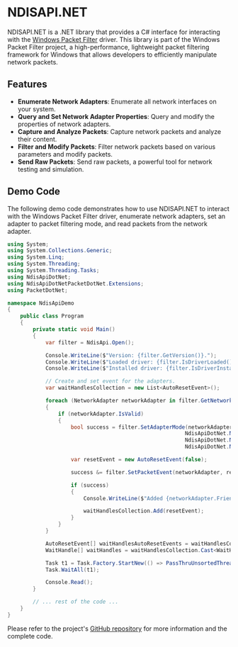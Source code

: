 # NDISAPI.NET

NDISAPI.NET is a .NET library that provides a C# interface for interacting with the [Windows Packet Filter](https://www.ntkernel.com/windows-packet-filter/) driver. This library is part of the Windows Packet Filter project, a high-performance, lightweight packet filtering framework for Windows that allows developers to efficiently manipulate network packets.

## Features

- **Enumerate Network Adapters**: Enumerate all network interfaces on your system.
- **Query and Set Network Adapter Properties**: Query and modify the properties of network adapters.
- **Capture and Analyze Packets**: Capture network packets and analyze their content.
- **Filter and Modify Packets**: Filter network packets based on various parameters and modify packets.
- **Send Raw Packets**: Send raw packets, a powerful tool for network testing and simulation.

## Demo Code

The following demo code demonstrates how to use NDISAPI.NET to interact with the Windows Packet Filter driver, enumerate network adapters, set an adapter to packet filtering mode, and read packets from the network adapter.

```csharp
using System;
using System.Collections.Generic;
using System.Linq;
using System.Threading;
using System.Threading.Tasks;
using NdisApiDotNet;
using NdisApiDotNetPacketDotNet.Extensions;
using PacketDotNet;

namespace NdisApiDemo
{
    public class Program
    {
        private static void Main()
        {
            var filter = NdisApi.Open();

            Console.WriteLine($"Version: {filter.GetVersion()}.");
            Console.WriteLine($"Loaded driver: {filter.IsDriverLoaded()}.");
            Console.WriteLine($"Installed driver: {filter.IsDriverInstalled()}.");

            // Create and set event for the adapters.
            var waitHandlesCollection = new List<AutoResetEvent>();

            foreach (NetworkAdapter networkAdapter in filter.GetNetworkAdapters())
            {
                if (networkAdapter.IsValid)
                {
                    bool success = filter.SetAdapterMode(networkAdapter,
                                                        NdisApiDotNet.Native.NdisApi.MSTCP_FLAGS.MSTCP_FLAG_TUNNEL |
                                                        NdisApiDotNet.Native.NdisApi.MSTCP_FLAGS.MSTCP_FLAG_LOOPBACK_FILTER |
                                                        NdisApiDotNet.Native.NdisApi.MSTCP_FLAGS.MSTCP_FLAG_LOOPBACK_BLOCK);

                    var resetEvent = new AutoResetEvent(false);

                    success &= filter.SetPacketEvent(networkAdapter, resetEvent.SafeWaitHandle);

                    if (success)
                    {
                        Console.WriteLine($"Added {networkAdapter.FriendlyName} - {networkAdapter.Handle}.");

                        waitHandlesCollection.Add(resetEvent);
                    }
                }
            }

            AutoResetEvent[] waitHandlesAutoResetEvents = waitHandlesCollection.Cast<AutoResetEvent>().ToArray();
            WaitHandle[] waitHandles = waitHandlesCollection.Cast<WaitHandle>().ToArray();

            Task t1 = Task.Factory.StartNew(() => PassThruUnsortedThread(filter, waitHandles, waitHandlesAutoResetEvents));
            Task.WaitAll(t1);

            Console.Read();
        }

        // ... rest of the code ...
    }
}
```

Please refer to the project's [GitHub repository](https://github.com/wiresock/ndisapi.net) for more information and the complete code.
